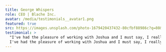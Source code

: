 ```yaml
---
title: George Whispers
role: CEO | Blache Inc.
avatar: /media/testimonials__avatar1.png
featured: true
src: https://images.unsplash.com/photo-1679420437432-80cfbf88986c?q=80&w=3540&auto=format&fit=crop&ixlib=rb-4.0.3&ixid=M3wxMjA3fDB8MHxwaG90by1wYWdlfHx8fGVufDB8fHx8fA%3D%3D
testimonial: >
  "I've had the pleasure of working with Joshua and I must say, I really appreciate the all-around research that he applies to his work and how he consistently goes above and beyond in his efforts to deliver high-quality work.
  I've had the pleasure of working with Joshua and I must say, I really appreciate the all-around research that he applies to his work and how he consistently goes above and beyond in his efforts to deliver high-quality work."
---
```


